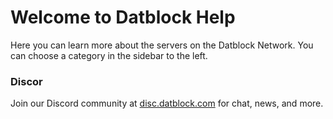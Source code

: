 # Welcome to Datblock Help
Here you can learn more about the servers on the Datblock Network. You can choose a category in the sidebar to the left.

### Discor
Join our Discord community at [disc.datblock.com](https://disc.datblock.com/) for chat, news, and more.
